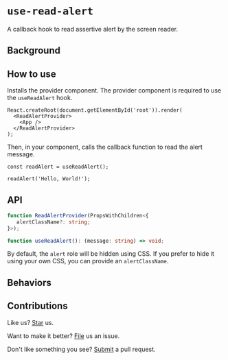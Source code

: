# `use-read-alert`

A callback hook to read assertive alert by the screen reader.

## Background

## How to use

Installs the provider component. The provider component is required to use the `useReadAlert` hook.

```tsx
React.createRoot(document.getElementById('root')).render(
  <ReadAlertProvider>
    <App />
  </ReadAlertProvider>
);
```

Then, in your component, calls the callback function to read the alert message.

```tsx
const readAlert = useReadAlert();

readAlert('Hello, World!');
```

## API

```ts
function ReadAlertProvider(PropsWithChildren<{
   alertClassName?: string;
}>);

function useReadAlert(): (message: string) => void;
```

By default, the `alert` role will be hidden using CSS. If you prefer to hide it using your own CSS, you can provide an `alertClassName`.

## Behaviors

## Contributions

Like us? [Star](https://github.com/compulim/use-read-alert/stargazers) us.

Want to make it better? [File](https://github.com/compulim/use-read-alert/issues) us an issue.

Don't like something you see? [Submit](https://github.com/compulim/use-read-alert/pulls) a pull request.
